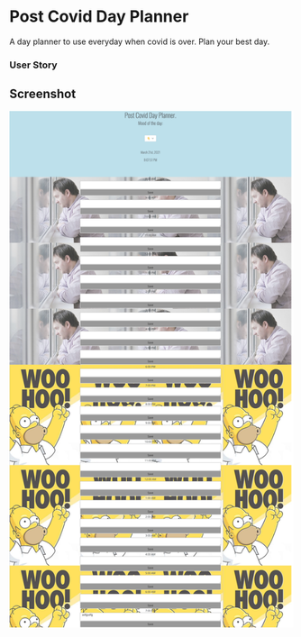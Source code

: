 # Post Covid Day Planner
A day planner to use everyday when covid is over. Plan your best day. 

### User Story


## Screenshot
![Post Covid Day Planner Screenshot](images/screenshot-planner.png "My Planner Screenshot")
